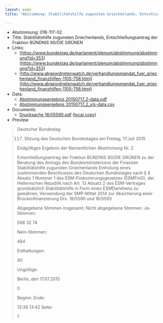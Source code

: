 ```yaml
---
layout: page
title: "Abstimmung: Stabilitätshilfe zugunsten Griechenlands, Entschließungsantrag der Fraktion BÜNDNIS 90/DIE GRÜNEN"

---
```


* Abstimmung: 018-117-02
* Title: Stabilitätshilfe zugunsten Griechenlands, Entschließungsantrag der Fraktion BÜNDNIS 90/DIE GRÜNEN
* Links: 
    * [https://www.bundestag.de/parlament/plenum/abstimmung/abstimmung?id=353](https://www.bundestag.de/parlament/plenum/abstimmung/abstimmung?id=353)
    * [http://www.abgeordnetenwatch.de/verhandlungsmandat_fuer_griechenland_finanzhilfen-1105-758.html](http://www.abgeordnetenwatch.de/verhandlungsmandat_fuer_griechenland_finanzhilfen-1105-758.html)
* Data: 
    * [Abstimmungsergebnis 20150717_2-data.pdf](/res/abstimmungsliste/20150717_2-data.pdf)
    * [Abstimmungsergebnis 20150717_2_xls-data.csv](/res/abstimmungsliste/analyses/20150717_2_xls-data.csv)
* Documents: 
    * [Drucksache 18/05590.pdf](http://dip21.bundestag.de/dip21/btd/18/055/1805590.pdf) ([local copy](/res/abstimmungsdaten/018-117-02/1805590.pdf))
* Preview: 
> Deutscher Bundestag
> 
> 117. Sitzung des Deutschen Bundestages
> am Freitag, 17.Juli 2015
> 
> Endgültiges Ergebnis der Namentlichen Abstimmung Nr. 2
> 
> Entschließungsantrag der Fraktion BÜNDNIS 90/DIE GRÜNEN
> zu der Beratung des Antrags des Bundesministeriums der Finanzen
> Stabilitätshilfe zugunsten Griechenlands
> Einholung eines zustimmenden Beschlusses des Deutschen Bundestages nach § 4 Absatz 1
> Nummer 1 des ESM-Finanzierungsgesetzes (ESMFinG), der Hellenischen Republik nach
> Art. 13 Absatz 2 des ESM-Vertrages grundsätzlich Stabilitätshilfe in Form eines ESMDarlehens zu gewähren;
> Verwendung der SMP-Mittel 2014 zur Absicherung einer Brückenfinanzierung
> Drs. 18/5590 und 18/5593
> 
> Abgegebene Stimmen insgesamt:
> Nicht abgegebene Stimmen:
> Ja-Stimmen:
> 
> 598
> 32
> 74
> 
> Nein-Stimmen:
> 
> 484
> 
> Enthaltungen:
> 
> 40
> 
> Ungültige:
> 
> Berlin, den 17.07.2015
> 
> 0
> 
> Beginn:
> Ende:
> 
> 13:39
> 13:42
> Seite:
> 
> 1
> 
> 
